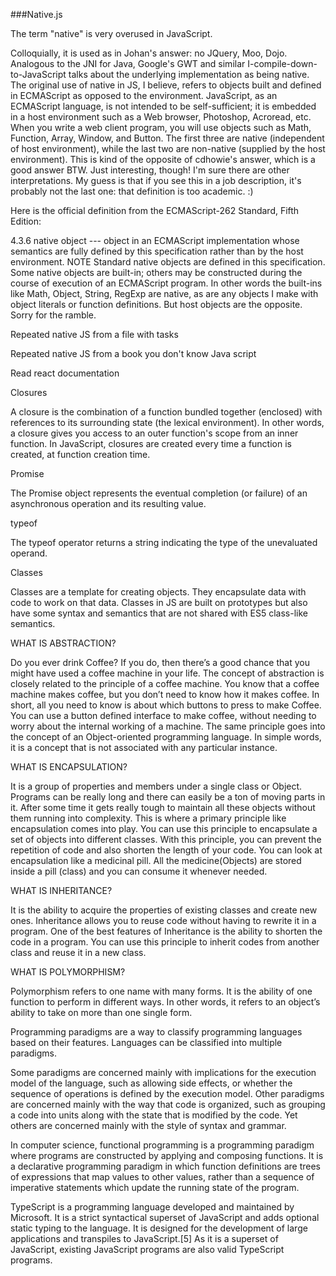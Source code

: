###Native.js

The term "native" is very overused in JavaScript.

Colloquially, it is used as in Johan's answer: no JQuery, Moo, Dojo.
Analogous to the JNI for Java, Google's GWT and similar I-compile-down-to-JavaScript talks about the underlying implementation as being native.
The original use of native in JS, I believe, refers to objects built and defined in ECMAScript as opposed to the environment. JavaScript, as an ECMAScript language, is not intended to be self-sufficient; it is embedded in a host environment such as a Web browser, Photoshop, Acroread, etc. When you write a web client program, you will use objects such as Math, Function, Array, Window, and Button. The first three are native (independent of host environment), while the last two are non-native (supplied by the host environment). This is kind of the opposite of cdhowie's answer, which is a good answer BTW. Just interesting, though!
I'm sure there are other interpretations. My guess is that if you see this in a job description, it's probably not the last one: that definition is too academic. :)

Here is the official definition from the ECMAScript-262 Standard, Fifth Edition:

4.3.6 native object --- object in an ECMAScript implementation 
whose semantics are fully defined by this specification rather 
than by the host environment. NOTE Standard native objects are 
defined in this specification. Some native objects are built-in; 
others may be constructed during the course of execution of an 
ECMAScript program.
In other words the built-ins like Math, Object, String, RegExp are native, as are any objects I make with object literals or function definitions. But host objects are the opposite. Sorry for the ramble.

Repeated native JS from a file with tasks 

Repeated native JS from a book you don't know Java script 

Read react documentation 

Closures

A closure is the combination of a function bundled together (enclosed) with references to its surrounding state (the lexical environment). In other words, a closure gives you access to an outer function's scope from an inner function. In JavaScript, closures are created every time a function is created, at function creation time.

Promise

The Promise object represents the eventual completion (or failure) of an asynchronous operation and its resulting value.

typeof

The typeof operator returns a string indicating the type of the unevaluated operand.

Classes

Classes are a template for creating objects. They encapsulate data with code to work on that data. Classes in JS are built on prototypes but also have some syntax and semantics that are not shared with ES5 class-like semantics.

WHAT IS ABSTRACTION?

Do you ever drink Coffee? If you do, then there’s a good chance that you might have used a coffee machine in your life. The concept of abstraction is closely related to the principle of a coffee machine. You know that a coffee machine makes coffee, but you don’t need to know how it makes coffee. In short, all you need to know is about which buttons to press to make Coffee. You can use a button defined interface to make coffee, without needing to worry about the internal working of a machine.
The same principle goes into the concept of an Object-oriented programming language. In simple words, it is a concept that is not associated with any particular instance.

WHAT IS ENCAPSULATION?

It is a group of properties and members under a single class or Object. Programs can be really long and there can easily be a ton of moving parts in it. After some time it gets really tough to maintain all these objects without them running into complexity. This is where a primary principle like encapsulation comes into play. You can use this principle to encapsulate a set of objects into different classes. With this principle, you can prevent the repetition of code and also shorten the length of your code. You can look at encapsulation like a medicinal pill. All the medicine(Objects) are stored inside a pill (class) and you can consume it whenever needed.

WHAT IS INHERITANCE?

It is the ability to acquire the properties of existing classes and create new ones. Inheritance allows you to reuse code without having to rewrite it in a program. One of the best features of Inheritance is the ability to shorten the code in a program. You can use this principle to inherit codes from another class and reuse it in a new class.

WHAT IS POLYMORPHISM?

Polymorphism refers to one name with many forms. It is the ability of one function to perform in different ways. In other words, it refers to an object’s ability to take on more than one single form.

Programming paradigms are a way to classify programming languages based on their features. Languages can be classified into multiple paradigms.

Some paradigms are concerned mainly with implications for the execution model of the language, such as allowing side effects, or whether the sequence of operations is defined by the execution model. Other paradigms are concerned mainly with the way that code is organized, such as grouping a code into units along with the state that is modified by the code. Yet others are concerned mainly with the style of syntax and grammar.

In computer science, functional programming is a programming paradigm where programs are constructed by applying and composing functions. It is a declarative programming paradigm in which function definitions are trees of expressions that map values to other values, rather than a sequence of imperative statements which update the running state of the program.

TypeScript is a programming language developed and maintained by Microsoft. It is a strict syntactical superset of JavaScript and adds optional static typing to the language. It is designed for the development of large applications and transpiles to JavaScript.[5] As it is a superset of JavaScript, existing JavaScript programs are also valid TypeScript programs.
